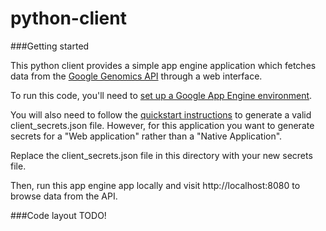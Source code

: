 python-client
==============

###Getting started

This python client provides a simple app engine application which fetches data from the
<a href="https://developers.google.com/genomics">Google Genomics API</a> through a web interface.

To run this code, you'll need to
<a href="https://developers.google.com/appengine/docs/python/gettingstartedpython27/introduction">set up a
Google App Engine environment</a>.

You will also need to follow the <a href="https://developers.google.com/genomics/v1beta/quickstart">quickstart instructions</a>
to generate a valid client_secrets.json file. However, for this application you want to generate secrets
for a "Web application" rather than a "Native Application".

Replace the client_secrets.json file in this directory with your new secrets file.

Then, run this app engine app locally and visit http://localhost:8080 to browse data from the API.


###Code layout
TODO!
